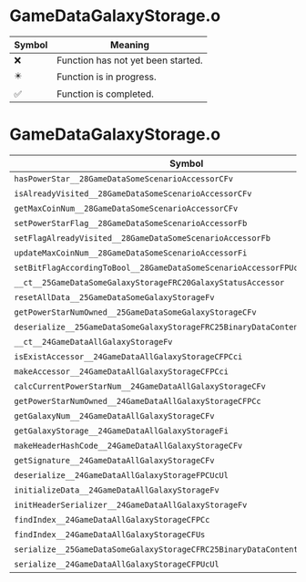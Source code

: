 # GameDataGalaxyStorage.o
| Symbol | Meaning 
| ------------- | ------------- 
| :x: | Function has not yet been started. 
| :eight_pointed_black_star: | Function is in progress. 
| :white_check_mark: | Function is completed. 


# GameDataGalaxyStorage.o
| Symbol | Decompiled? |
| ------------- | ------------- |
| `hasPowerStar__28GameDataSomeScenarioAccessorCFv` | :x: |
| `isAlreadyVisited__28GameDataSomeScenarioAccessorCFv` | :x: |
| `getMaxCoinNum__28GameDataSomeScenarioAccessorCFv` | :x: |
| `setPowerStarFlag__28GameDataSomeScenarioAccessorFb` | :x: |
| `setFlagAlreadyVisited__28GameDataSomeScenarioAccessorFb` | :x: |
| `updateMaxCoinNum__28GameDataSomeScenarioAccessorFi` | :x: |
| `setBitFlagAccordingToBool__28GameDataSomeScenarioAccessorFPUcb` | :x: |
| `__ct__25GameDataSomeGalaxyStorageFRC20GalaxyStatusAccessor` | :x: |
| `resetAllData__25GameDataSomeGalaxyStorageFv` | :x: |
| `getPowerStarNumOwned__25GameDataSomeGalaxyStorageCFv` | :x: |
| `deserialize__25GameDataSomeGalaxyStorageFRC25BinaryDataContentAccessorPCUc` | :x: |
| `__ct__24GameDataAllGalaxyStorageFv` | :x: |
| `isExistAccessor__24GameDataAllGalaxyStorageCFPCci` | :x: |
| `makeAccessor__24GameDataAllGalaxyStorageCFPCci` | :x: |
| `calcCurrentPowerStarNum__24GameDataAllGalaxyStorageCFv` | :x: |
| `getPowerStarNumOwned__24GameDataAllGalaxyStorageCFPCc` | :x: |
| `getGalaxyNum__24GameDataAllGalaxyStorageCFv` | :x: |
| `getGalaxyStorage__24GameDataAllGalaxyStorageFi` | :x: |
| `makeHeaderHashCode__24GameDataAllGalaxyStorageCFv` | :x: |
| `getSignature__24GameDataAllGalaxyStorageCFv` | :x: |
| `deserialize__24GameDataAllGalaxyStorageFPCUcUl` | :x: |
| `initializeData__24GameDataAllGalaxyStorageFv` | :x: |
| `initHeaderSerializer__24GameDataAllGalaxyStorageFv` | :x: |
| `findIndex__24GameDataAllGalaxyStorageCFPCc` | :x: |
| `findIndex__24GameDataAllGalaxyStorageCFUs` | :x: |
| `serialize__25GameDataSomeGalaxyStorageCFRC25BinaryDataContentAccessorPUc` | :x: |
| `serialize__24GameDataAllGalaxyStorageCFPUcUl` | :x: |
